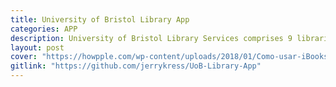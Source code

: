 ```yaml
---
title: University of Bristol Library App
categories: APP
description: University of Bristol Library Services comprises 9 libraries and 4 study centres. We operate across the print and digital environments, with a print book collection of approximately 1 million titles and an equally large volume of digital content. Library Services supports all students and staff at the University of Bristol.
layout: post
cover: "https://howpple.com/wp-content/uploads/2018/01/Como-usar-iBooks-Howpple-como-usar-iPhone.jpg"
gitlink: "https://github.com/jerrykress/UoB-Library-App"
---
```

